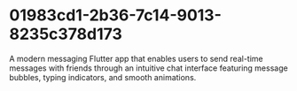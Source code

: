 # 01983cd1-2b36-7c14-9013-8235c378d173
A modern messaging Flutter app that enables users to send real-time messages with friends through an intuitive chat interface featuring message bubbles, typing indicators, and smooth animations.
